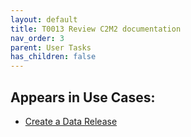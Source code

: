 ```yaml
---
layout: default
title: T0013 Review C2M2 documentation
nav_order: 3
parent: User Tasks
has_children: false
---
```


## Appears in Use Cases:

-   [Create a Data Release](../use-cases/create-data-release.md)
